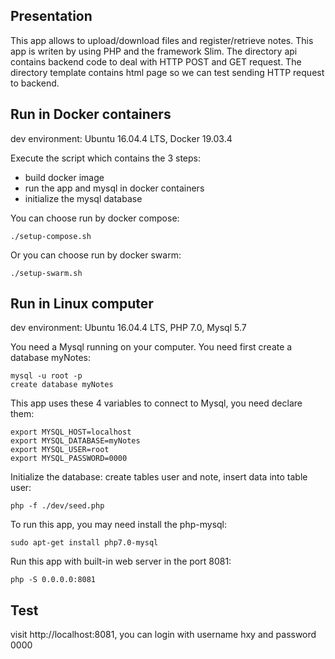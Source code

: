 ## Presentation
This app allows to upload/download files and register/retrieve notes.
This app is writen by using PHP and the framework Slim.
The directory api contains backend code to deal with HTTP POST and GET request.
The directory template contains html page so we can test sending HTTP request to backend.

## Run in Docker containers
dev environment: Ubuntu 16.04.4 LTS, Docker 19.03.4

Execute the script which contains the 3 steps:
 - build docker image
 - run the app and mysql in docker containers
 - initialize the mysql database

You can choose run by docker compose:
```
./setup-compose.sh
```
Or you can choose run by docker swarm:
```
./setup-swarm.sh
```

## Run in Linux computer
dev environment: Ubuntu 16.04.4 LTS, PHP 7.0, Mysql 5.7

You need a Mysql running on your computer. You need first create a database myNotes:
```
mysql -u root -p
create database myNotes
```

This app uses these 4 variables to connect to Mysql, you need declare them:
```
export MYSQL_HOST=localhost
export MYSQL_DATABASE=myNotes
export MYSQL_USER=root
export MYSQL_PASSWORD=0000
```

Initialize the database: create tables user and note, insert data into table user:
```
php -f ./dev/seed.php
```

To run this app, you may need install the php-mysql:
```
sudo apt-get install php7.0-mysql
```

Run this app with built-in web server in the port 8081:
```
php -S 0.0.0.0:8081
```

## Test
visit http://localhost:8081, you can login with username hxy and password 0000
